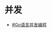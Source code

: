 # 并发

- [#Go语言并发编程](https://mp.weixin.qq.com/mp/appmsgalbum?__biz=MzUzNTY5MzU2MA==&action=getalbum&album_id=1325302744319737858&scene=173&from_msgid=2247484521&from_itemidx=1&count=3&nolastread=1#wechat_redirect)
